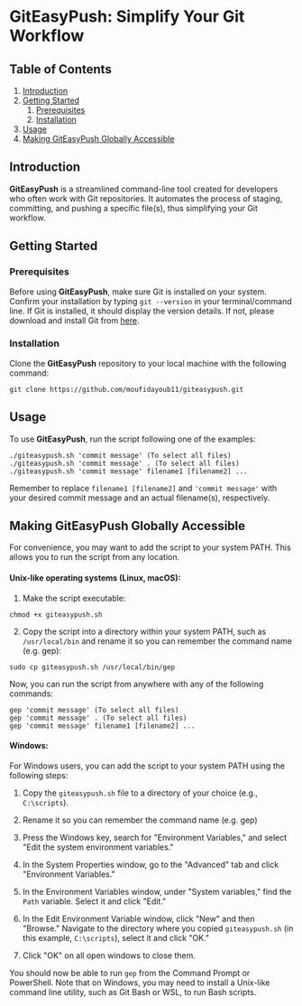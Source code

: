 # GitEasyPush: Simplify Your Git Workflow

## Table of Contents
1. [Introduction](#introduction)
2. [Getting Started](#getting-started)
    1. [Prerequisites](#prerequisites)
    2. [Installation](#installation)
3. [Usage](#usage)
4. [Making GitEasyPush Globally Accessible](#making-giteasypush-globally-accessible)

## Introduction <a name="introduction"></a>
**GitEasyPush** is a streamlined command-line tool created for developers who often work with Git repositories. It automates the process of staging, committing, and pushing a specific file(s), thus simplifying your Git workflow.

## Getting Started <a name="getting-started"></a>

### Prerequisites <a name="prerequisites"></a>
Before using **GitEasyPush**, make sure Git is installed on your system. Confirm your installation by typing `git --version` in your terminal/command line. If Git is installed, it should display the version details. If not, please download and install Git from [here](https://git-scm.com/downloads).

### Installation <a name="installation"></a>
Clone the **GitEasyPush** repository to your local machine with the following command:

```
git clone https://github.com/moufidayoub11/giteasypush.git
```

## Usage <a name="usage"></a>
To use **GitEasyPush**, run the script following one of the examples:

```
./giteasypush.sh 'commit message' (To select all files)
./giteasypush.sh 'commit message' . (To select all files)
./giteasypush.sh 'commit message' filename1 [filename2] ...
```

Remember to replace `filename1 [filename2]` and `'commit message'` with your desired commit message and an actual filename(s), respectively.

## Making GitEasyPush Globally Accessible <a name="making-giteasypush-globally-accessible"></a>

For convenience, you may want to add the script to your system PATH. This allows you to run the script from any location.

#### Unix-like operating systems (Linux, macOS):

1. Make the script executable:

```
chmod +x giteasypush.sh
```

2. Copy the script into a directory within your system PATH, such as `/usr/local/bin` and rename it so you can remember the command name (e.g. gep):

```
sudo cp giteasypush.sh /usr/local/bin/gep
```

Now, you can run the script from anywhere with any of the following commands:

```
gep 'commit message' (To select all files)
gep 'commit message' . (To select all files)
gep 'commit message' filename1 [filename2] ...
```

#### Windows:

For Windows users, you can add the script to your system PATH using the following steps:

1. Copy the `giteasypush.sh` file to a directory of your choice (e.g., `C:\scripts`).

2. Rename it so you can remember the command name (e.g. gep)

3. Press the Windows key, search for "Environment Variables," and select "Edit the system environment variables."

4. In the System Properties window, go to the "Advanced" tab and click "Environment Variables."

5. In the Environment Variables window, under "System variables," find the `Path` variable. Select it and click "Edit."

6. In the Edit Environment Variable window, click "New" and then "Browse." Navigate to the directory where you copied `giteasypush.sh` (in this example, `C:\scripts`), select it and click "OK."

7. Click "OK" on all open windows to close them.

You should now be able to run `gep` from the Command Prompt or PowerShell. Note that on Windows, you may need to install a Unix-like command line utility, such as Git Bash or WSL, to run Bash scripts.
